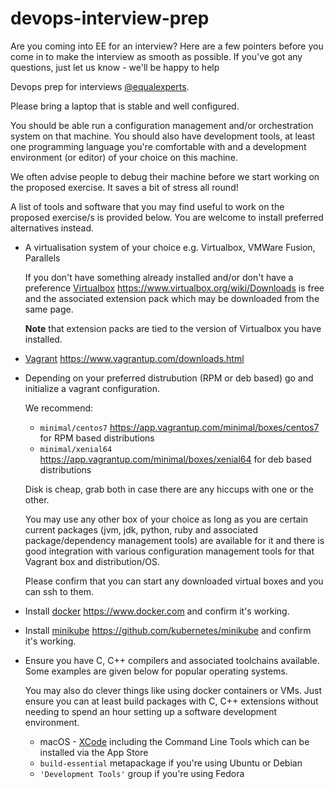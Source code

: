 # devops-interview-prep

Are you coming into EE for an interview? Here are a few pointers before you come in 
to make the interview as smooth as possible. If you've got any questions, 
just let us know - we'll be happy to help

Devops prep for interviews [@equalexperts](https://www.equalexperts.com).

Please bring a laptop that is stable and well configured.

You should be able run a configuration management and/or orchestration system on
that machine. You should also have development tools, at least one programming
language you're comfortable with and a development environment (or editor) of
your choice on this machine.

We often advise people to debug their machine before we start working on the 
proposed exercise. It saves a bit of stress all round!
 
A list of tools and software that you may find useful
to work on the proposed exercise/s is provided below. You are welcome to install
preferred alternatives instead.

- A virtualisation system of your choice e.g. Virtualbox, VMWare Fusion,
  Parallels

  If you don't have something already installed and/or don't have a preference
  [Virtualbox](https://www.virtualbox.org/wiki/Downloads)
  https://www.virtualbox.org/wiki/Downloads is free and the associated extension
  pack which may be downloaded from the same page.

  **Note** that extension packs are tied to the version of Virtualbox you have
  installed.
- [Vagrant](https://www.vagrantup.com/downloads.html)
  https://www.vagrantup.com/downloads.html
- Depending on your preferred distrubution (RPM or deb based) go and initialize
  a vagrant configuration.

  We recommend:
  * `minimal/centos7` https://app.vagrantup.com/minimal/boxes/centos7 for RPM
    based distributions
  * `minimal/xenial64` https://app.vagrantup.com/minimal/boxes/xenial64 for deb
    based distributions

  Disk is cheap, grab both in case there are any hiccups with one or the other.

  You may use any other box of your choice as long as you are certain current
  packages (jvm, jdk, python, ruby and associated package/dependency management
  tools) are available for it and there is good integration with various
  configuration management tools for that Vagrant box and distribution/OS.

  Please confirm that you can start any downloaded virtual boxes and you can ssh
  to them.

- Install [docker](https://www.docker.com) https://www.docker.com and confirm
  it's working.
- Install [minikube](https://github.com/kubernetes/minikube)
  https://github.com/kubernetes/minikube and confirm it's working.
- Ensure you have C, C++ compilers and associated toolchains available. Some
  examples are given below for popular operating systems.

  You may also do clever things like using docker containers or VMs. Just ensure
  you can at least build packages with C, C++ extensions without needing to
  spend an hour setting up a software development environment.
  * macOS - [XCode](https://developer.apple.com/xcode/features/) including the
    Command Line Tools which can be installed via the App Store
  * `build-essential` metapackage if you're using Ubuntu or Debian
  * `'Development Tools'` group if you're using Fedora
